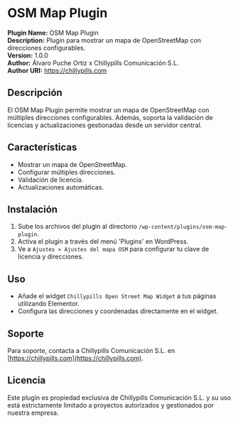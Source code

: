 # OSM Map Plugin

**Plugin Name:** OSM Map Plugin  
**Description:** Plugin para mostrar un mapa de OpenStreetMap con direcciones configurables.  
**Version:** 1.0.0  
**Author:** Álvaro Puche Ortiz x Chillypills Comunicación S.L.  
**Author URI:** https://chillypills.com  

## Descripción

El OSM Map Plugin permite mostrar un mapa de OpenStreetMap con múltiples direcciones configurables. Además, soporta la validación de licencias y actualizaciones gestionadas desde un servidor central.

## Características

- Mostrar un mapa de OpenStreetMap.
- Configurar múltiples direcciones.
- Validación de licencia.
- Actualizaciones automáticas.

## Instalación

1. Sube los archivos del plugin al directorio `/wp-content/plugins/osm-map-plugin`.
2. Activa el plugin a través del menú 'Plugins' en WordPress.
3. Ve a `Ajustes > Ajustes del mapa OSM` para configurar tu clave de licencia y direcciones.

## Uso

- Añade el widget `Chillypills Open Street Map Widget` a tus páginas utilizando Elementor.
- Configura las direcciones y coordenadas directamente en el widget.

## Soporte

Para soporte, contacta a Chillypills Comunicación S.L. en [https://chillypills.com](https://chillypills.com).

## Licencia

Este plugin es propiedad exclusiva de Chillypills Comunicación S.L. y su uso está estrictamente limitado a proyectos autorizados y gestionados por nuestra empresa.
